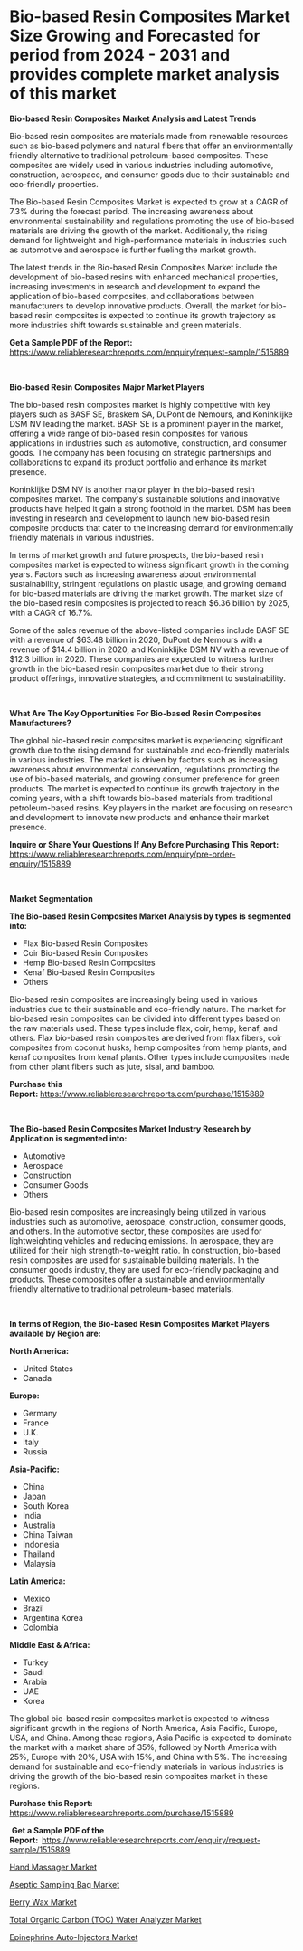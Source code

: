 <p><h1>Bio-based Resin Composites Market Size Growing and Forecasted for period from 2024 - 2031 and provides complete market analysis of this market</h1></p><p><strong>Bio-based Resin Composites Market Analysis and Latest Trends</strong></p>
<p><p>Bio-based resin composites are materials made from renewable resources such as bio-based polymers and natural fibers that offer an environmentally friendly alternative to traditional petroleum-based composites. These composites are widely used in various industries including automotive, construction, aerospace, and consumer goods due to their sustainable and eco-friendly properties.</p><p>The Bio-based Resin Composites Market is expected to grow at a CAGR of 7.3% during the forecast period. The increasing awareness about environmental sustainability and regulations promoting the use of bio-based materials are driving the growth of the market. Additionally, the rising demand for lightweight and high-performance materials in industries such as automotive and aerospace is further fueling the market growth.</p><p>The latest trends in the Bio-based Resin Composites Market include the development of bio-based resins with enhanced mechanical properties, increasing investments in research and development to expand the application of bio-based composites, and collaborations between manufacturers to develop innovative products. Overall, the market for bio-based resin composites is expected to continue its growth trajectory as more industries shift towards sustainable and green materials.</p></p>
<p><strong>Get a Sample PDF of the Report:&nbsp;</strong> <a href="https://www.reliableresearchreports.com/enquiry/request-sample/1515889">https://www.reliableresearchreports.com/enquiry/request-sample/1515889</a></p>
<p>&nbsp;</p>
<p><strong>Bio-based Resin Composites Major Market Players</strong></p>
<p><p>The bio-based resin composites market is highly competitive with key players such as BASF SE, Braskem SA, DuPont de Nemours, and Koninklijke DSM NV leading the market. BASF SE is a prominent player in the market, offering a wide range of bio-based resin composites for various applications in industries such as automotive, construction, and consumer goods. The company has been focusing on strategic partnerships and collaborations to expand its product portfolio and enhance its market presence.</p><p>Koninklijke DSM NV is another major player in the bio-based resin composites market. The company's sustainable solutions and innovative products have helped it gain a strong foothold in the market. DSM has been investing in research and development to launch new bio-based resin composite products that cater to the increasing demand for environmentally friendly materials in various industries.</p><p>In terms of market growth and future prospects, the bio-based resin composites market is expected to witness significant growth in the coming years. Factors such as increasing awareness about environmental sustainability, stringent regulations on plastic usage, and growing demand for bio-based materials are driving the market growth. The market size of the bio-based resin composites is projected to reach $6.36 billion by 2025, with a CAGR of 16.7%.</p><p>Some of the sales revenue of the above-listed companies include BASF SE with a revenue of $63.48 billion in 2020, DuPont de Nemours with a revenue of $14.4 billion in 2020, and Koninklijke DSM NV with a revenue of $12.3 billion in 2020. These companies are expected to witness further growth in the bio-based resin composites market due to their strong product offerings, innovative strategies, and commitment to sustainability.</p></p>
<p>&nbsp;</p>
<p><strong>What Are The Key Opportunities For Bio-based Resin Composites Manufacturers?</strong></p>
<p><p>The global bio-based resin composites market is experiencing significant growth due to the rising demand for sustainable and eco-friendly materials in various industries. The market is driven by factors such as increasing awareness about environmental conservation, regulations promoting the use of bio-based materials, and growing consumer preference for green products. The market is expected to continue its growth trajectory in the coming years, with a shift towards bio-based materials from traditional petroleum-based resins. Key players in the market are focusing on research and development to innovate new products and enhance their market presence.</p></p>
<p><strong>Inquire or Share Your Questions If Any Before Purchasing This Report:</strong> <a href="https://www.reliableresearchreports.com/enquiry/pre-order-enquiry/1515889">https://www.reliableresearchreports.com/enquiry/pre-order-enquiry/1515889</a></p>
<p>&nbsp;</p>
<p><strong>Market Segmentation</strong></p>
<p><strong>The Bio-based Resin Composites Market Analysis by types is segmented into:</strong></p>
<p><ul><li>Flax Bio-based Resin Composites</li><li>Coir Bio-based Resin Composites</li><li>Hemp Bio-based Resin Composites</li><li>Kenaf Bio-based Resin Composites</li><li>Others</li></ul></p>
<p><p>Bio-based resin composites are increasingly being used in various industries due to their sustainable and eco-friendly nature. The market for bio-based resin composites can be divided into different types based on the raw materials used. These types include flax, coir, hemp, kenaf, and others. Flax bio-based resin composites are derived from flax fibers, coir composites from coconut husks, hemp composites from hemp plants, and kenaf composites from kenaf plants. Other types include composites made from other plant fibers such as jute, sisal, and bamboo.</p></p>
<p><strong>Purchase this Report:&nbsp;</strong><a href="https://www.reliableresearchreports.com/purchase/1515889">https://www.reliableresearchreports.com/purchase/1515889</a></p>
<p>&nbsp;</p>
<p><strong>The Bio-based Resin Composites Market Industry Research by Application is segmented into:</strong></p>
<p><ul><li>Automotive</li><li>Aerospace</li><li>Construction</li><li>Consumer Goods</li><li>Others</li></ul></p>
<p><p>Bio-based resin composites are increasingly being utilized in various industries such as automotive, aerospace, construction, consumer goods, and others. In the automotive sector, these composites are used for lightweighting vehicles and reducing emissions. In aerospace, they are utilized for their high strength-to-weight ratio. In construction, bio-based resin composites are used for sustainable building materials. In the consumer goods industry, they are used for eco-friendly packaging and products. These composites offer a sustainable and environmentally friendly alternative to traditional petroleum-based materials.</p></p>
<p>&nbsp;</p>
<p><strong>In terms of Region, the Bio-based Resin Composites Market Players available by Region are:</strong></p>
<p>
    <p> <strong> North America: </strong>
        <ul>
            <li>United States</li>
            <li>Canada</li>
        </ul>
        </p> 
    <p> <strong> Europe: </strong>
        <ul>
            <li>Germany</li>
            <li>France</li>
            <li>U.K.</li>
            <li>Italy</li>
            <li>Russia</li>
        </ul>
        </p> 
    <p> <strong> Asia-Pacific: </strong>
        <ul>
            <li>China</li>
            <li>Japan</li>
            <li>South Korea</li>
            <li>India</li>
            <li>Australia</li>
            <li>China Taiwan</li>
            <li>Indonesia</li>
            <li>Thailand</li>
            <li>Malaysia</li>
        </ul>
        </p> 
    <p> <strong> Latin America: </strong>
        <ul>
            <li>Mexico</li>
            <li>Brazil</li>
            <li>Argentina Korea</li>
            <li>Colombia</li>
        </ul>
        </p> 
    <p> <strong> Middle East & Africa: </strong>
        <ul>
            <li>Turkey</li>
            <li>Saudi</li>
            <li>Arabia</li>
            <li>UAE</li>
            <li>Korea</li>
        </ul>
    </p>
    </p>
<p><p>The global bio-based resin composites market is expected to witness significant growth in the regions of North America, Asia Pacific, Europe, USA, and China. Among these regions, Asia Pacific is expected to dominate the market with a market share of 35%, followed by North America with 25%, Europe with 20%, USA with 15%, and China with 5%. The increasing demand for sustainable and eco-friendly materials in various industries is driving the growth of the bio-based resin composites market in these regions.</p></p>
<p><strong>Purchase this Report: </strong><a href="https://www.reliableresearchreports.com/purchase/1515889">https://www.reliableresearchreports.com/purchase/1515889</a></p>
<p>&nbsp;<strong>Get a Sample PDF of the Report:&nbsp;&nbsp;</strong><a href="https://www.reliableresearchreports.com/enquiry/request-sample/1515889">https://www.reliableresearchreports.com/enquiry/request-sample/1515889</a></p>
<p><strong></strong></p>
<p><p><a href="https://view.publitas.com/reportprime-1/hand-massager-market-analysis-examines-its-scope-on-growth-opportunities-and-forecasted-trends-spanning-from-2024-to-2031/">Hand Massager Market</a></p><p><a href="https://noble-drawer-34c.notion.site/Aseptic-Sampling-Bag-Market-Insights-Market-Players-and-Forecast-Till-2031-32f5ce6189e74c048e20dd136ca1ddb9">Aseptic Sampling Bag Market</a></p><p><a href="https://view.publitas.com/reportprime-1/berry-wax-market-research-report-provides-thorough-industry-overview-which-offers-an-in-depth-analysis-of-product-trends-and-new-market-divisions/">Berry Wax Market</a></p><p><a href="https://iodized-pantydraco-05c.notion.site/Total-Organic-Carbon-TOC-Water-Analyzer-Market-Growth-Market-Trends-COVID-19-Impact-and-Forecas-4237fc499c9448819ef92f4e887b3bf4">Total Organic Carbon (TOC) Water Analyzer Market</a></p><p><a href="https://three-jumbo-f6d.notion.site/Insights-into-Epinephrine-Auto-Injectors-Market-Size-Analysing-Market-Share-Trends-and-Growth-fro-2c61ccdf97ba4c94949fac03421dac08">Epinephrine Auto-Injectors Market</a></p></p>